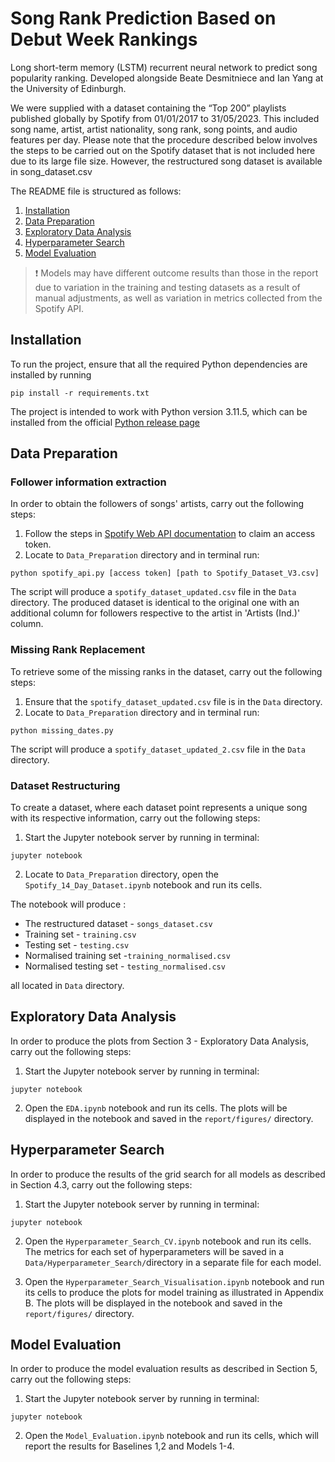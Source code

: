 # Song Rank Prediction Based on Debut Week Rankings

Long short-term memory (LSTM) recurrent neural network to predict song popularity ranking. Developed alongside Beate Desmitniece and Ian Yang at the University of Edinburgh.

We were supplied with a dataset containing the “Top 200” playlists published globally by Spotify from 01/01/2017 to 31/05/2023. This included song name, artist, artist nationality, song rank, song points, and audio features per day. Please note that the procedure described below involves the steps to be carried out on the Spotify dataset that is not included here due to its large file size. However, the restructured song dataset is available in song_dataset.csv

The README file is structured as follows:
1. [Installation](#installation)
2. [Data Preparation](#data-preparation)
3. [Exploratory Data Analysis](#exploratory-data-analysis)
4. [Hyperparameter Search](#hyperparameter-search)
5. [Model Evaluation](#model-evaluation)
> ❗ Models may have different outcome results than those in the report due to variation in the training and testing datasets as a result of manual adjustments, as well as variation in metrics collected from the Spotify API.
> 
## Installation

To run the project, ensure that all the required Python dependencies are installed by running
```
pip install -r requirements.txt
```
The project is intended to work with Python version 3.11.5, which can be installed from the official [Python release page](https://www.python.org/downloads/) 

## Data Preparation

### Follower information extraction

In order to obtain the followers of songs' artists, carry out the following steps:

1. Follow the steps in [Spotify Web API documentation](https://developer.spotify.com/documentation/web-api/tutorials/getting-started)
to claim an access token.
2. Locate to `Data_Preparation` directory and in terminal run:
```
python spotify_api.py [access token] [path to Spotify_Dataset_V3.csv]
```
The script will produce a `spotify_dataset_updated.csv` file in the `Data` directory. The produced dataset is identical to the original one
with an additional column for followers respective to the artist in 'Artists (Ind.)' column.

### Missing Rank Replacement

To retrieve some of the missing ranks in the dataset, carry out the following steps:

1. Ensure that the `spotify_dataset_updated.csv` file is in the `Data` directory.
2. Locate to `Data_Preparation` directory and in terminal run:
```
python missing_dates.py
```
The script will produce a `spotify_dataset_updated_2.csv` file in the `Data` directory.

### Dataset Restructuring

To create a dataset, where each dataset point represents a unique song with its
respective information, carry out the following steps:

1. Start the Jupyter notebook server by running in terminal:
```
jupyter notebook
```
2. Locate to `Data_Preparation` directory, open the `Spotify_14_Day_Dataset.ipynb`
notebook and run its cells. 

The notebook will produce :
- The restructured dataset  - `songs_dataset.csv`
- Training set - `training.csv`
- Testing set - `testing.csv`
- Normalised training set -`training_normalised.csv`
- Normalised testing set - `testing_normalised.csv`

all located in `Data` directory.


## Exploratory Data Analysis

In order to produce the plots from Section 3 - Exploratory Data Analysis, 
carry out the following steps:

1. Start the Jupyter notebook server by running in terminal:
```
jupyter notebook
```
2. Open the `EDA.ipynb` notebook and run its cells. The plots will be displayed in the notebook and saved in the `report/figures/` directory.


## Hyperparameter Search

In order to produce the results of the grid search for all models as described
in Section 4.3, carry out the following steps:
1. Start the Jupyter notebook server by running in terminal:
```
jupyter notebook
```
2. Open the `Hyperparameter_Search_CV.ipynb` notebook and run its cells. The metrics for each set of hyperparameters  will be saved in a 
`Data/Hyperparameter_Search/`directory in a separate file for each model.

3. Open the `Hyperparameter_Search_Visualisation.ipynb` notebook and run its cells
to produce the plots for model training as illustrated in Appendix B. The plots will be displayed in the notebook and saved in the `report/figures/` directory.


## Model Evaluation

In order to produce the model evaluation results as described in Section 5, carry out the 
following steps:

1. Start the Jupyter notebook server by running in terminal:
```
jupyter notebook
```
2. Open the `Model_Evaluation.ipynb` notebook and run its cells, which will report the results for Baselines 1,2 and Models 1-4.
